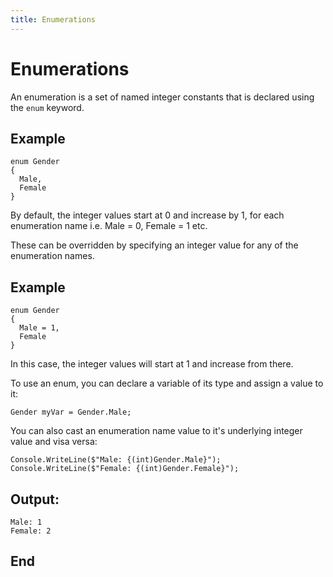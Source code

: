 ```yaml
---
title: Enumerations
---
```


# Enumerations

An enumeration is a set of named integer constants that is declared using the `enum` keyword.

## Example
```
enum Gender 
{
  Male,
  Female
}
```
By default, the integer values start at 0 and increase by 1, for each enumeration name i.e. Male = 0, Female = 1 etc. 

These can be overridden by specifying an integer value for any of the enumeration names.

## Example
```
enum Gender 
{
  Male = 1,
  Female
}
```
In this case, the integer values will start at 1 and increase from there.

To use an enum, you can declare a variable of its type and assign a value to it:

`Gender myVar = Gender.Male;`

You can also cast an enumeration name value to it's underlying integer value and visa versa:

```
Console.WriteLine($"Male: {(int)Gender.Male}");
Console.WriteLine($"Female: {(int)Gender.Female}");
```

## Output:
```
Male: 1
Female: 2
```

## End
